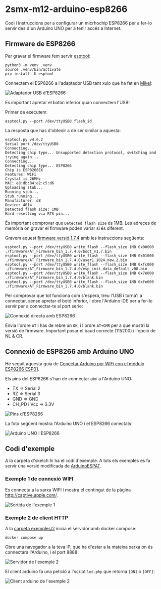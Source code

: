 # 2smx-m12-arduino-esp8266

Codi i instruccions per a configurar un micrhochip ESP8266 per a fer-lo servir des d'un Arduino UNO per a tenir accés a Internet.

## Firmware de ESP8266

Per gravar el firmware fem servir [esptool](https://github.com/espressif/esptool):

    python3 -m venv .venv
    source .venv/bin/activate
    pip install -U esptool

Connectem el ESP8266 a l'adaptador USB tant xulo que ha fet en [Mikel](https://github.com/mlvillarroya):

![Adaptador USB d'ESP8266](./img/usb-esp8266.jpg)

Es important apretar el botón inferior quan connectem l'USB!

Primer de executem:

    esptool.py --port /dev/ttyUSB0 flash_id

La resposta que has d'obtenir a de ser similar a aquesta:

    esptool.py v4.6.2
    Serial port /dev/ttyUSB0
    Connecting....
    Detecting chip type... Unsupported detection protocol, switching and trying again...
    Connecting...
    Detecting chip type... ESP8266
    Chip is ESP8266EX
    Features: WiFi
    Crystal is 26MHz
    MAC: e8:db:84:e2:c5:d6
    Uploading stub...
    Running stub...
    Stub running...
    Manufacturer: d8
    Device: 4014
    Detected flash size: 1MB
    Hard resetting via RTS pin...

És important comprovar que `Detected flash size` és 1MB. Les adreces de memòria on gravar el firmware poden variar si és diferent.

Gravem aquest [firmware versió 1.7.4](firmware/AT_Firmware_bin_1.7.4.0/) amb les instruccions següents:

    esptool.py --port /dev/ttyUSB0 write_flash --flash_size 1MB 0x00000 ./firmware/AT_Firmware_bin_1.7.4.0/boot_v1.7.bin
    esptool.py --port /dev/ttyUSB0 write_flash --flash_size 1MB 0x01000 ./firmware/AT_Firmware_bin_1.7.4.0/user1.1024.new.2.bin
    esptool.py --port /dev/ttyUSB0 write_flash --flash_size 1MB 0xfc000 ./firmware/AT_Firmware_bin_1.7.4.0/esp_init_data_default_v08.bin
    esptool.py --port /dev/ttyUSB0 write_flash --flash_size 1MB 0x7e000 ./firmware/AT_Firmware_bin_1.7.4.0/blank.bin
    esptool.py --port /dev/ttyUSB0 write_flash --flash_size 1MB 0xfe000 ./firmware/AT_Firmware_bin_1.7.4.0/blank.bin

Per comprovar que tot funciona com s'espera, treu l'USB i torna'l a connectar, sense apretar el botó inferior, i obre l'Arduino IDE per a fer-lo servir per a connectar-te al port sèrie:

![Connexió directa amb ESP8266](./img/serial-esp8266.jpg)

Envia l'ordre `AT` i has de rebre un `OK`, i l'ordre `AT+GMR` per a que mostri la versió de firmware. Important posar el baud correcte (115200) i l'opció de NL & CR.

## Connexió de ESP8266 amb Arduino UNO

He seguit aquesta guia de [Conectar Arduino por WiFi con el módulo ESP8266 ESP01](https://www.luisllamas.es/arduino-wifi-esp8266-esp01/).

Els pins del ESP8266 s'han de connectar així a l'Arduino UNO:

* TX => Serial 2
* RZ => Serial 3
* GND => GND
* CH_PD i Vcc => 3.3V

![Pins d'ESP8266](./img/pins-esp8266.jpg)

La foto següent mostra l'Arduino UNO i el ESP8266 conectats:

![Arduino UNO i ESP8266](./img/arduino-uno-esp8266.jpg)

## Codi d'exemple

A la carpeta d'sketch hi ha el codi d'exemple. A tots els exemples es fa servir una versió modificada de [ArduinoESPAT](https://github.com/nyampass/ArduinoESPAT-Library).

### Exemple 1 de connexió WIFI

Es connecta a la xarxa WIFI i mostra el contingut de la pàgina http://captive.apple.com/.

![Sortida de l'exemple 1](./img/exemple1.jpg)

### Exemple 2 de client HTTP

A la [carpeta exemples/2](./exemples/2) inicia el servidor amb docker compose:

    docker compose up

Obre una navegador a la teva IP, que ha d'estar a la mateixa xarxa on és connectarà l'Arduino, i el port 8888:

![Servidor de l'exemple 2](./img/exemple2-servidor.jpg)

El client arduino fa una petició a l'script `led.php` que retorna `[ON]` o `[OFF]`:

![Client arduino de l'exemple 2](./img/exemple2-arduino.jpg)